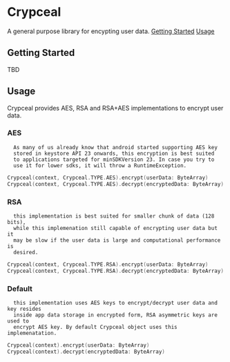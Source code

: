 # Crypceal

A general purpose library for encypting user data. 
[Getting Started](#getting_started)
[Usage](#usage)

## Getting Started
TBD


## Usage
Crypceal provides AES, RSA and RSA+AES implementations to encrypt user data.


### AES

      As many of us already know that android started supporting AES key 
      stored in keystore API 23 onwards, this encryption is best suited
      to applications targeted for minSDKVersion 23. In case you try to
      use it for lower sdks, it will throw a RuntimeException.
```kotlin
Crypceal(context, Crypceal.TYPE.AES).encrypt(userData: ByteArray)
Crypceal(context, Crypceal.TYPE.AES).decrypt(encryptedData: ByteArray)
```

### RSA

      this implementation is best suited for smaller chunk of data (128 bits),
      while this implemenation still capable of encrypting user data but it
      may be slow if the user data is large and computational performance is
      desired.
```kotlin
Crypceal(context, Crypceal.TYPE.RSA).encrypt(userData: ByteArray)
Crypceal(context, Crypceal.TYPE.RSA).decrypt(encryptedData: ByteArray)
```

### Default

      this implementation uses AES keys to encrypt/decrypt user data and key resides
      inside app data storage in encrypted form, RSA asymmetric keys are used to 
      encrypt AES key. By default Crypceal object uses this implemenatation.
```kotlin
Crypceal(context).encrypt(userData: ByteArray)
Crypceal(context).decrypt(encryptedData: ByteArray)
```
